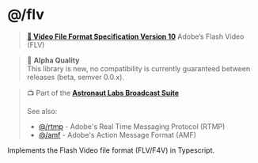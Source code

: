 # @/flv
> **[📜 Video File Format Specification Version 10](https://rtmp.veriskope.com/pdf/video_file_format_spec_v10.pdf)**
> Adobe’s Flash Video (FLV)

> 📝 **Alpha Quality**  
> This library is new, no compatibility is currently guaranteed between 
> releases (beta, semver 0.0.x).

> 📺 Part of the [**Astronaut Labs Broadcast Suite**](https://github.com/astronautlabs/broadcast)
> 
> See also:
> - [@/rtmp](https://github.com/astronautlabs/rtmp) - Adobe's Real Time Messaging Protocol (RTMP)
> - [@/amf](https://github.com/astronautlabs/amf) - Adobe's Action Message Format (AMF)

Implements the Flash Video file format (FLV/F4V) in Typescript.
